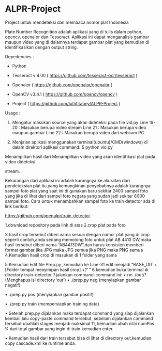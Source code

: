# ALPR-Project
Project untuk mendeteksi dan membaca nomor plat Indonesia

Plate Number Recognition adalah aplikasi yang di tulis dalam python, opencv, openalpr dan Tesseract. Aplikasi ini dapat menganalisis gambar maupun video yang di dalamnya terdapat gambar plat yang kemudian di identifikasikan dengan output string.

Depedencies :

-	Python

-	Tesseract v 4.00 ( https://github.com/tesseract-ocr/tesseract )

-	Openalpr ( https://github.com/openalpr/openalpr )

-	OpenCV v3.4.1 ( https://github.com/opencv/opencv )

-	Project ( https://github.com/luthfitabey/ALPR-Project )

Usage :
1. Mengatur masukan source yang akan dideteksi pada file vid.py
   Line 19-20	: Masukan berupa video stream
   Line 21	: Masukan berupa video maupun gambar
   Line 22	: Masukan berupa video dari webcam PC

2.	Menjalan aplikasi menggunakan terminal(ubuntu)/CMD(windows) di dalam direktori aplikasi command: $ python vid.py

Menampilkan hasil dari	Menampilkan video yang akan
identifikasi plat pada video	dideteksi.

stream.
 
Kekurangan dari aplikasi ini adalah kurangnya ke akuratan dari pendeteksian plat itu,yang kemungkinan penyebabnya adalah kurangnya sampel foto plat yang saat ini di gunakan baru sekitar 2400 sampel foto yang jika di lihat dari sampel foto negara yang sudah jadi sekitar 8000 sampel foto.
Cara untuk menambahkan sampel foto ke train detector ada di link berikut:

https://github.com/openalpr/train-detector

1.download repository pada link di atas
2.crop plat pada foto

3.hasil crop tersebut diberi nama sesuai dengan nomor plat yang di crop seperti contoh,anda sedang memotong foto untuk plat AB 4413 DW,maka hasil tersebut diberi nama “AB4413DW”,dan harus konsisten memberi format gambar jika JPG maka JPG semua jika PNG maka PNG semua 4.Kemudian hasil crop di masukan di 1 folder yang sama

5.Kemudian Edit file Prep.py ,kemudian ke Line-31
edit menjadi “BASE_DIT + [Folder tempat menyimpan hasil crop] +’/’ ”
6.kemudian buka terminal di directory train-detector
7.jalankan command-command ini:
•	rm ./out/* (Menghapus isi directory ‘out’)
•	./prep.py neg (menyiapkan gambar negatif)

•	./prep.py pos (menyiapkan gambar positif)

•	./prep.py train (mempersiapkan training data)

•	Setelah prep.py dijalankan maka terdapat command yang siap dijalankan kembali,lalu copy-paste command tersebut ,sebelum dijalankan command tersebut ubahlah stages menjadi maksimal 11, kemudian ubah nilai numPos ¼ dari total gambar yang ingin di train kemudian enter.

•	Kemudian hasil dari train tersebut bisa di lihat di directory out,kemudian copy cascade.xml ke runtime anda.
